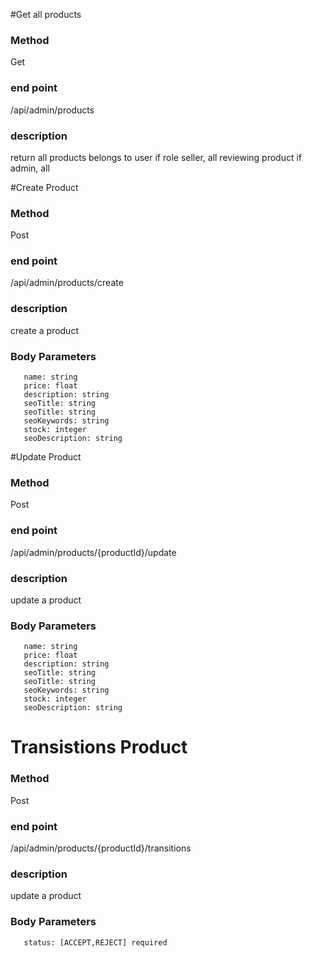 #Get all products

### Method
Get
### end point
/api/admin/products
### **description**
return all products belongs to user if role seller, all reviewing product if admin, all 

#Create Product
### Method
Post

### end point
/api/admin/products/create
### **description**
create a product
### Body Parameters
       name: string
       price: float
       description: string
       seoTitle: string
       seoTitle: string
       seoKeywords: string
       stock: integer
       seoDescription: string
#Update Product
### Method
Post
### end point
/api/admin/products/{productId}/update
### **description**
update a product
### Body Parameters
       name: string
       price: float
       description: string
       seoTitle: string
       seoTitle: string
       seoKeywords: string
       stock: integer
       seoDescription: string
# Transistions Product
### Method
Post
### end point
/api/admin/products/{productId}/transitions
### **description**
update a product
### Body Parameters
       status: [ACCEPT,REJECT] required
